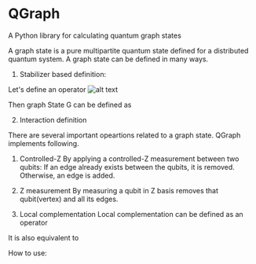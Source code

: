 # QGraph
A Python library for calculating quantum graph states

A graph state is a pure multipartite quantum state defined for a distributed quantum system.
A graph state can be defined in many ways.

1. Stabilizer based definition:

Let's define an operator
![alt text][opeartor]

[opeartor]: https://wikimedia.org/api/rest_v1/media/math/render/svg/ae08752ea63fa096226bdd346e3b420069fd452e "Operator" 

Then graph State G can be defined as 


2. Interaction definition



There are several important opeartions related to a graph state.
QGraph implements following.
1. Controlled-Z 
By applying a controlled-Z measurement between two qubits:
	If an edge already exists between the qubits, it is removed.
	Otherwise, an edge is added.
	
2. Z measurement
By measuring a qubit in Z basis removes that qubit(vertex) and all its edges.

3. Local complementation
Local complementation can be defined as an operator

It is also equivalent to 


How to use:
